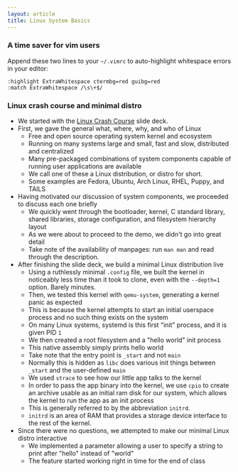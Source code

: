 ```yaml
---
layout: article
title: Linux System Basics
---
```

### A time saver for vim users

Append these two lines to your `~/.vimrc` to auto-highlight whitespace errors in your editor:

```
:highlight ExtraWhitespace ctermbg=red guibg=red
:match ExtraWhitespace /\s\+$/
```

### Linux crash course and minimal distro

* We started with the [Linux Crash Course](/slides/linux_crash_course.html) slide deck.
* First, we gave the general what, where, why, and who of Linux
	* Free and open source operating system kernel and ecosystem
	* Running on many systems large and small, fast and slow, distributed and centralized
	* Many pre-packaged combinations of system components capable of running user applications are available
	* We call one of these a Linux distribution, or distro for short.
	* Some examples are Fedora, Ubuntu, Arch Linux, RHEL, Puppy, and TAILS
* Having motivated our discussion of system components, we proceeded to discuss each one briefly
	* We quickly went through the bootloader, kernel, C standard library, shared libraries, storage configuration, and filesystem hierarchy layout
	* As we were about to proceed to the demo, we didn't go into great detail
	* Take note of the availability of manpages: run `man man` and read through the description.
* After finishing the slide deck, we build a minimal Linux distribution live
	* Using a ruthlessly minimal `.config` file, we built the kernel in noticeably less time than it took to clone, even with the `--depth=1` option. Barely minutes.
	* Then, we tested this kernel with `qemu-system`, generating a kernel panic as expected
	* This is because the kernel attempts to start an initial userspace process and no such thing exists on the system
	* On many Linux systems, systemd is this first "init" process, and it is given PID `1`
	* We then created a root filesystem and a "hello world" init process
	* This native assembly simply prints hello world
	* Take note that the entry point is `_start` and not `main`
	* Normally this is hidden as `libc` does various init things between `_start` and the user-defined `main`
	* We used `strace` to see how our little app talks to the kernel
	* In order to pass the app binary into the kernel, we use `cpio` to create an archive usable as an initial ram disk for our system, which allows the kernel to run the app as an init process
	* This is generally referred to by the abbreviation `initrd`. 
	* `initrd` is an area of RAM that provides a storage device interface to the rest of the kernel.
* Since there were no questions, we attempted to make our minimal Linux distro interactive
	* We implemented a parameter allowing a user to specify a string to print after "hello" instead of "world"
	* The feature started working right in time for the end of class

